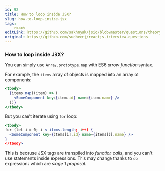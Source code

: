 ```yaml
---
id: 92
title: How to loop inside JSX?
slug: how-to-loop-inside-jsx
tags:
  - react
editLink: https://github.com/sakhnyuk/jsiq/blob/master/questions/theory/react/92.md
original: https://github.com/sudheerj/reactjs-interview-questions
---
```


### How to loop inside JSX?

You can simply use `Array.prototype.map` with ES6 _arrow function_ syntax.

For example, the `items` array of objects is mapped into an array of components:

```jsx
<tbody>
  {items.map((item) => (
    <SomeComponent key={item.id} name={item.name} />
  ))}
</tbody>
```

But you can't iterate using `for` loop:

```jsx
<tbody>
for (let i = 0; i < items.length; i++) {
  <SomeComponent key={items[i].id} name={items[i].name} />
}
</tbody>
```

This is because JSX tags are transpiled into _function calls_, and you can't use statements inside expressions. This may change thanks to `do` expressions which are _stage 1 proposal_.